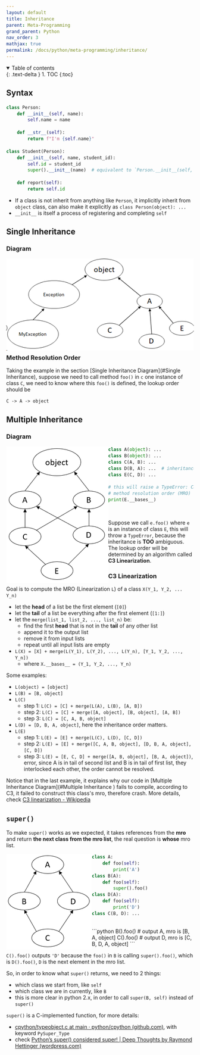 ```yaml
---
layout: default
title: Inheritance
parent: Meta-Programming
grand_parent: Python
nav_order: 3
mathjax: true
permalink: /docs/python/meta-programming/inheritance/
---
```


<details open markdown="block">
  <summary>
    Table of contents
  </summary>
  {: .text-delta }
1. TOC
{:toc}
</details>

## Syntax

```python
class Person:
    def __init__(self, name):
        self.name = name
        
    def __str__(self):
        return f"I'm {self.name}"
    
class Student(Person):
    def __init__(self, name, student_id):
        self.id = student_id
        super().__init__(name)	# equivalent to `Person.__init__(self, name)`
        
    def report(self):
        return self.id
```

- If a class is not inherit from anything like `Person`, it implicitly inherit from `object` class, can also make it explicitly as `class Person(object): ...`
- `__init__` is itself a process of registering and completing `self`

## Single Inheritance 

### Diagram

<img style="float: left;" src="./assets/inheritance_diagram.png" />

<br />

```python
class A(object): ...
class C(A): ...
class D(A): ...
class E(A): ...

class MyException(Exception):
    def __init__(self, msg):
        super().__init__(msg)
        print("MyException is raised")

print(C.__bases__)	# output is (__main__.A,)
raise MyException('test')	# will crash the program
```

### Method Resolution Order

Taking the example in the section [Single Inheritance Diagram](#Single Inheritance), suppose we need to call method `foo()` in `c` one instance of class `C`, we need to know where this `foo()` is defined, the lookup order should be

```text
C -> A -> object 
```

## Multiple Inheritance 

### Diagram

<img style="float: left;" src="./assets/multi_inheritance_diagram.png" />

```python
class A(object): ...
class B(object): ...
class C(A, B): ...
class D(B, A): ...	# inheritance order is different!
class E(C, D): ...

# this will raise a TypeError: Cannot create a consistent 
# method resolution order (MRO) for bases A, B 
print(E.__bases__)  
```
<br />

Suppose we call `e.foo()` where `e` is an instance of class `E`, this will throw a `TypeError`, because the inheritance is **TOO** ambiguous.
The lookup order will be determined by an algorithm called **C3 Linearization**.

### C3 Linearization

Goal is to compute the MRO (Linearization `L`) of a class `X(Y_1, Y_2, ... Y_n)`

- let the **head** of a list be the first element (`[0]`)
- let the **tail** of a list be everything after the first element (`[1:]`)
- let the ` merge(list_1, list_2, ..., list_n) ` be:
  - find the first **head** that is not in the **tail** of any other list
  - append it to the output list
  - remove it from input lists
  - repeat until all input lists are empty
- ` L(X) = [X] + merge(L(Y_1), L(Y_2), ..., L(Y_n), [Y_1, Y_2, ..., Y_n]) `
  - where `X.__bases__ = (Y_1, Y_2, ..., Y_n)`


Some examples:

- ` L(object) = [object] `
- ` L(B) = [B, object] `
- ` L(C) `
  - step 1: ` L(C) = [C] + merge(L(A), L(B), [A, B]) `
  - step 2: ` L(C) = [C] + merge([A, object], [B, object], [A, B]) `
  - step 3: ` L(C) = [C, A, B, object] `
- ` L(D) = [D, B, A, object] `, here the inheritance order matters.
- `L(E)`
  - step 1: ` L(E) = [E] + merge(L(C), L(D), [C, D]) `
  - step 2: ` L(E) = [E] + merge([C, A, B, object], [D, B, A, object], [C, D]) `
  - step 3: ` L(E) = [E, C, D] + merge([A, B, object], [B, A, object]) `, error, since A is in tail of second list and B is in tail of first list, they interlocked each other, the order cannot be resolved.

Notice that in the last example, it explains why our code in [Multiple Inheritance Diagram](#Multiple Inheritance ) fails to compile, according to C3, it failed to construct this class's mro, therefore crash. More details, check [C3 linearization - Wikipedia](https://en.wikipedia.org/wiki/C3_linearization)

## `super()`

To make `super()` works as we expected, it takes references from the **mro** and return **the next class from the mro list**, the real question is **whose** mro list.

<img style="float: left;" src="./assets/super_diagram.png" />

```python
class A:
    def foo(self):
        print('A')      
class B(A):
    def foo(self):
        super().foo()
class D(A): 
    def foo(self):
        print('D')  
class C(B, D): ...
```
<br />
```python
B().foo()	# output A, mro is [B, A, object]
C().foo()	# output D, mro is [C, B, D, A, object]
```

`C().foo()` outputs `'D'` because the `foo()` in `B` is calling `super().foo()`, which is `D().foo()`, `D` is the next element in the mro list.

So, in order to know what `super()` returns, we need to 2 things:

- which class we start from, like `self`
- which class we are in currently, like `B`
- this is more clear in python 2.x, in order to call `super(B, self)` instead of `super()`

`super()` is a C-implemented function, for more details:

- [cpython/typeobject.c at main · python/cpython (github.com)](https://github.com/python/cpython/blob/main/Objects/typeobject.c), with keyword `PySuper_Type`
- check [Python’s super() considered super! \| Deep Thoughts by Raymond Hettinger (wordpress.com)](https://rhettinger.wordpress.com/2011/05/26/super-considered-super/)

